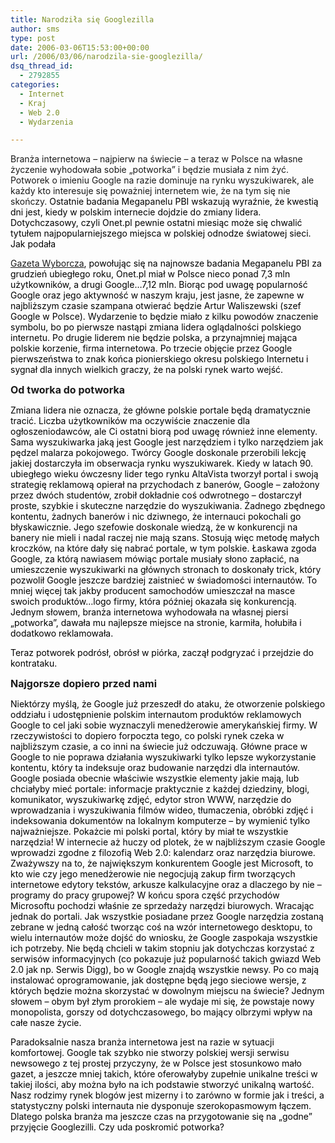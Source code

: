 ```yaml
---
title: Narodziła się Googlezilla
author: sms
type: post
date: 2006-03-06T15:53:00+00:00
url: /2006/03/06/narodzila-sie-googlezilla/
dsq_thread_id:
  - 2792855
categories:
  - Internet
  - Kraj
  - Web 2.0
  - Wydarzenia

---
```

Branża internetowa – najpierw na świecie &#8211; a teraz w Polsce na własne życzenie wyhodowała sobie „potworka” i będzie musiała z nim żyć. Potworek o imieniu Google na razie dominuje na rynku wyszukiwarek, ale każdy kto interesuje się poważniej internetem wie, że na tym się nie skończy. <font color="#000000"><!--more-->Ostatnie badania Megapanelu PBI wskazują wyraźnie, że kwestią dni jest, kiedy w polskim internecie dojdzie do zmiany lidera. Dotychczasowy, czyli Onet.pl pewnie ostatni miesiąc może się chwalić tytułem najpopularniejszego miejsca w polskiej odnodze światowej sieci. Jak podała 

<a title="Gazeta Wyborcza" href="http://gospodarka.gazeta.pl/gospodarka/1,69806,3176675.html">Gazeta Wyborcza</a>, powołując się na najnowsze badania Megapanelu PBI za grudzień ubiegłego roku, Onet.pl miał w Polsce nieco ponad 7,3 mln użytkowników, a drugi Google&#8230;7,12 mln. Biorąc pod uwagę popularność Google oraz jego aktywność w naszym kraju, jest jasne, że zapewne w najbliższym czasie szampana otwierać będzie Artur Waliszewski (szef Google w Polsce). Wydarzenie to będzie miało z kilku powodów znaczenie symbolu, bo po pierwsze nastąpi zmiana lidera oglądalności polskiego internetu. Po drugie liderem nie będzie polska, a przynajmniej mająca polskie korzenie, firma internetowa. Po trzecie objęcie przez Google pierwszeństwa to znak końca pionierskiego okresu polskiego Internetu i sygnał dla innych wielkich graczy, że na polski rynek warto wejść.</font>

<p lang="pl-PL" style="margin-bottom: 0cm">
  <font color="#000000"></font><font color="#000000"></font><font size="3"><strong>Od tworka do potworka</strong></font>
</p>

<p style="margin-bottom: 0cm">
  <font color="#000000"></font><font color="#000000"></font><font color="#000000"></font><font color="#000000">Zmiana lidera nie oznacza, że główne polskie portale będą dramatycznie tracić. Liczba użytkowników ma oczywiście znaczenie dla ogłoszeniodawców, ale Ci ostatni biorą pod uwagę również inne elementy. Sama wyszukiwarka jaką jest Google jest narzędziem i tylko narzędziem jak pędzel malarza pokojowego. Twórcy Google doskonale przerobili lekcję jakiej dostarczyła im obserwacja rynku wyszukiwarek. Kiedy w latach 90. ubiegłego wieku ówczesny lider tego rynku AltaVista tworzył portal i swoją strategię reklamową opierał na przychodach z banerów, Google – założony przez dwóch studentów, zrobił dokładnie coś odwrotnego – dostarczył proste, szybkie i skuteczne narzędzie do wyszukiwania. Żadnego zbędnego kontentu, żadnych banerów i nic dziwnego, że internauci pokochali go błyskawicznie. Jego szefowie doskonale wiedzą, że w konkurencji na banery nie mieli i nadal raczej nie mają szans. Stosują więc metodę małych kroczków, na które dały się nabrać portale, w tym polskie. Łaskawa zgoda Google, za którą nawiasem mówiąc portale musiały słono zapłacić, na umieszczenie wyszukiwarki na głównych stronach to doskonały trick, który pozwolił Google jeszcze bardziej zaistnieć w świadomości internautów. To mniej więcej tak jakby producent samochodów umieszczał na masce swoich produktów&#8230;logo firmy, która później okazała się konkurencją. Jednym słowem, branża internetowa wyhodowała na własnej piersi „potworka”, dawała mu najlepsze miejsce na stronie, karmiła, hołubiła i dodatkowo reklamowała.</font>
</p>

<p style="margin-bottom: 0cm">
  <font color="#000000"></font><font color="#000000"></font><font color="#000000"></font><font color="#000000"></font><font color="#000000">Teraz potworek podrósł, obrósł w piórka, zaczął podgryzać i przejdzie do kontrataku.<!--more--></font>
</p>

<p lang="pl-PL" style="margin-bottom: 0cm">
  <font color="#000000"></font><font color="#000000"></font><font color="#000000"></font><font color="#000000"></font><font color="#000000"></font><font color="#000000"></font><font color="#000000"></font><font size="3"><strong>Najgorsze dopiero przed nami</strong></font>
</p>

<p style="margin-bottom: 0cm">
  <font color="#000000"></font><font color="#000000"></font><font color="#000000"></font><font color="#000000"></font><font color="#000000"></font><font color="#000000"></font><font color="#000000"></font><font color="#000000"></font><font color="#000000"></font><font color="#000000">Niektórzy myślą, że Google już przeszedł do ataku, że otworzenie polskiego oddziału i udostępnienie polskim internautom produktów reklamowych Google to cel jaki sobie wyznaczyli menedżerowie amerykańskiej firmy. W rzeczywistości to dopiero forpoczta tego, co polski rynek czeka w najbliższym czasie, a co inni na świecie już odczuwają. Główne prace w Google to nie poprawa działania wyszukiwarki tylko lepsze wykorzystanie kontentu, który ta indeksuje oraz budowanie narzędzi dla internautów. Google posiada obecnie właściwie wszystkie elementy jakie mają, lub chciałyby mieć portale: informacje praktycznie z każdej dziedziny, blogi, komunikator, wyszukiwarkę zdjęć, edytor stron WWW, narzędzie do wprowadzania i wyszukiwania filmów wideo, tłumaczenia, obróbki zdjęć i indeksowania dokumentów na lokalnym komputerze – by wymienić tylko najważniejsze. Pokażcie mi polski portal, który by miał te wszystkie narzędzia! W internecie aż huczy od plotek, że w najbliższym czasie Google wprowadzi zgodne z filozofią Web 2.0: kalendarz oraz narzędzia biurowe. Zważywszy na to, że największym konkurentem Google jest Microsoft, to kto wie czy jego menedżerowie nie negocjują zakup firm tworzących internetowe edytory tekstów, arkusze kalkulacyjne oraz a dlaczego by nie &#8211; programy do pracy grupowej? W końcu spora część przychodów Microsoftu pochodzi właśnie ze sprzedaży narzędzi biurowych. Wracając jednak do portali. Jak wszystkie posiadane przez Google narzędzia zostaną zebrane w jedną całość tworząc coś na wzór internetowego desktopu, to wielu internautów może dojść do wniosku, że Google zaspokaja wszystkie ich potrzeby. Nie będą chcieli w takim stopniu jak dotychczas korzystać z serwisów informacyjnych (co pokazuje już popularność takich gwiazd Web 2.0 jak np. Serwis Digg), bo w Google znajdą wszystkie newsy. Po co mają instalować oprogramowanie, jak dostępne będą jego sieciowe wersje, z których będzie można skorzystać w dowolnym miejscu na świecie? Jednym słowem – obym był złym prorokiem – ale wydaje mi się, że powstaje nowy monopolista, gorszy od dotychczasowego, bo mający olbrzymi wpływ na całe nasze życie.</font>
</p>

<p style="margin-bottom: 0cm">
  <font color="#000000"></font><font color="#000000"></font><font color="#000000"></font><font color="#000000"></font><font color="#000000"></font><font color="#000000"></font><font color="#000000"></font><font color="#000000"></font><font color="#000000"></font><font color="#000000"></font><font color="#000000"></font><font color="#000000">Paradoksalnie nasza branża internetowa jest na razie w sytuacji komfortowej. Google tak szybko nie stworzy polskiej wersji serwisu newsowego z tej prostej przyczyny, że w Polsce jest stosunkowo mało gazet, a jeszcze mniej takich, które oferowałyby zupełnie unikalne treści w takiej ilości, aby można było na ich podstawie stworzyć unikalną wartość. Nasz rodzimy rynek blogów jest mizerny i to zarówno w formie jak i treści, a statystyczny polski internauta nie dysponuje szerokopasmowym łączem. Dlatego polska branża ma jeszcze czas na przygotowanie się na „godne” przyjęcie Googlezilli. Czy uda poskromić potworka?</font>
</p>

<p style="margin-bottom: 0cm">